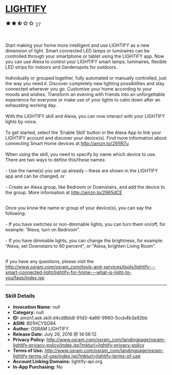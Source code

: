 # [LIGHTIFY](http://alexa.amazon.com/#skills/amzn1.ask.skill.d4cd8bb8-91d3-4a66-9960-5ccb4b3a92bb)
![2.7 stars](../../images/ic_star_black_18dp_1x.png)![2.7 stars](../../images/ic_star_black_18dp_1x.png)![2.7 stars](../../images/ic_star_half_black_18dp_1x.png)![2.7 stars](../../images/ic_star_border_black_18dp_1x.png)![2.7 stars](../../images/ic_star_border_black_18dp_1x.png) 27

<br><br>
Start making your home more intelligent and use LIGHTIFY as a new dimension of light. Smart connected LED lamps or luminaires can be controlled through your smartphone or tablet using the LIGHTIFY app. Now you can use Alexa to control your LIGHTIFY smart lamps, luminaires, flexible LED strips for indoors and Gardenspots for outdoors.
<br><br>
Individually or grouped together, fully automated or manually controlled, just the way you need it. Discover completely new lighting possibilities and stay connected wherever you go. Customize your home according to your moods and wishes. Transform an evening with friends into an unforgettable experience for everyone or make use of your lights to calm down after an exhausting working day.
<br><br>
With the LIGHTIFY skill and Alexa, you can now interact with your LIGHTIFY lights by voice.
<br><br>
To get started, select the ‘Enable Skill’ button in the Alexa App to link your LIGHTIFY account and discover your device(s). Find more information about connecting Smart Home devices at http://amzn.to/291lR7u
<br><br>
When using the skill, you need to specify by name which device to use. There are two ways to define this/these names:
<br><br>
	- Use the name(s) you set up already – these are shown in the LIGHTIFY app and can be changed, or
<br><br>
	- Create an Alexa group, like Bedroom or Downstairs, and add the device to the group. More information at http://amzn.to/2965dCE
<br><br>

 
Once you know the name or group of your device(s), you can say the following:
<br><br>
	- If you have switches or non-dimmable lights, you can turn them on/off, for example: “Alexa, turn on Bedroom”.
<br><br>
	- If you have dimmable lights, you can change the brightness, for example: “Alexa, set Downstairs to 60 percent", or "Alexa, brighten Living Room".
<br><br>

If you have any questions, please visit the http://www.osram.com/osram_com/tools-and-services/tools/lightify---smart-connected-light/lightify-for-home---what-is-light-to-you/faqs/index.jsp

***

### Skill Details

* **Invocation Name:** null
* **Category:** null
* **ID:** amzn1.ask.skill.d4cd8bb8-91d3-4a66-9960-5ccb4b3a92bb
* **ASIN:** B01HCYSG84
* **Author:** OSRAM LIGHTIFY
* **Release Date:** July 26, 2016 @ 14:56:12
* **Privacy Policy:** http://www.osram.com/osram_com/landingpage/osram-lightify-privacy-policy/index.jsp?mkturl=lightify-privacy-policy
* **Terms of Use:** http://www.osram.com/osram_com/landingpage/osram-lightify-terms-of-use/index.jsp?mkturl=lightify-terms-of-use
* **Account Linking Domains:** lightify-api.org
* **In-App Purchasing:** No
